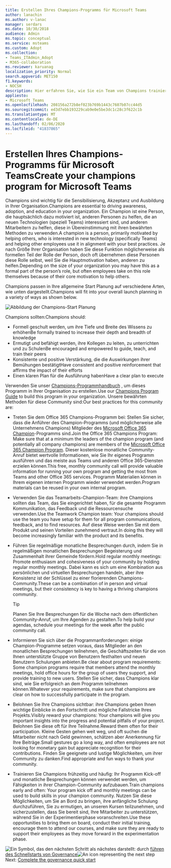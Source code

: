 ```yaml
---
title: Erstellen Ihres Champions-Programms für Microsoft Teams
author: lanachin
ms.author: v-lanac
manager: serdars
ms.date: 10/30/2018
audience: Admin
ms.topic: conceptual
ms.service: msteams
ms.custom: Adopt
ms.collection:
- Teams_ITAdmin_Adopt
- M365-collaboration
ms.reviewer: karuanag
localization_priority: Normal
search.appverid: MET150
f1.keywords:
- NOCSH
description: Hier erfahren Sie, wie Sie ein Team von Champions trainieren, um die Einführung von Teams zu fördern.
appliesto:
- Microsoft Teams
ms.openlocfilehash: 208156a272b8ef023b769b1443c7607b07cc44d5
ms.sourcegitcommit: ed3d7ebb193229cab9e0e5be3dc1c28c3f622c1b
ms.translationtype: MT
ms.contentlocale: de-DE
ms.lasthandoff: 02/06/2020
ms.locfileid: "41837865"
---
```

# <a name="create-your-champions-program-for-microsoft-teams"></a><span data-ttu-id="1a3c1-103">Erstellen Ihres Champions-Programms für Microsoft Teams</span><span class="sxs-lookup"><span data-stu-id="1a3c1-103">Create your champions program for Microsoft Teams</span></span>

<span data-ttu-id="1a3c1-104">Champions sind wichtig für die Sensibilisierung, Akzeptanz und Ausbildung in Ihrer Organisation.</span><span class="sxs-lookup"><span data-stu-id="1a3c1-104">Champions are essential to driving awareness, adoption, and education in your organization.</span></span> <span data-ttu-id="1a3c1-105">Ein Champion ist eine Person, die hauptsächlich dazu motiviert ist, anderen Personen zu helfen, die an neuen Technologien (speziell Teams) interessiert sind, und anderen Mitarbeitern zu helfen, diese in Übereinstimmung mit ihren bewährten Methoden zu verwenden.</span><span class="sxs-lookup"><span data-stu-id="1a3c1-105">A champion is a person, primarily motivated by helping others, who is interested in new technology (specifically Teams) and helping other employees use it in alignment with your best practices.</span></span> <span data-ttu-id="1a3c1-106">Je nach Größe Ihrer Organisation haben Sie diese Funktion möglicherweise als formellen Teil der Rolle der Person, doch oft übernehmen diese Personen diese Rolle selbst, weil Sie die Hauptmotivation haben, anderen zu helfen.</span><span class="sxs-lookup"><span data-stu-id="1a3c1-106">Depending on the size of your organization you may have this as a formal part of the person’s role, but often employees take on this role themselves because of their core motivation to help others.</span></span>

<span data-ttu-id="1a3c1-107">Champions passen in Ihre allgemeine Start Planung auf verschiedene Arten, wie unten dargestellt.</span><span class="sxs-lookup"><span data-stu-id="1a3c1-107">Champions will fit into your overall launch planning in a variety of ways as shown below.</span></span>

![Abbildung der Champions-Start Planung](media/teams-adoption-champions.png)

<span data-ttu-id="1a3c1-109">Champions sollten:</span><span class="sxs-lookup"><span data-stu-id="1a3c1-109">Champions should:</span></span>

- <span data-ttu-id="1a3c1-110">Formell geschult werden, um ihre Tiefe und Breite des Wissens zu erhöhen</span><span class="sxs-lookup"><span data-stu-id="1a3c1-110">Be formally trained to increase their depth and breadth of knowledge</span></span>
- <span data-ttu-id="1a3c1-111">Ermutigt und befähigt werden, ihre Kollegen zu leiten, zu unterrichten und zu Schulen</span><span class="sxs-lookup"><span data-stu-id="1a3c1-111">Be encouraged and empowered to guide, teach, and train their peers</span></span>
- <span data-ttu-id="1a3c1-112">Konsistente und positive Verstärkung, die die Auswirkungen ihrer Bemühungen bestätigt</span><span class="sxs-lookup"><span data-stu-id="1a3c1-112">Have consistent and positive reinforcement that affirms the impact of their efforts</span></span>
- <span data-ttu-id="1a3c1-113">Einen klaren Plan für die Ausführung haben</span><span class="sxs-lookup"><span data-stu-id="1a3c1-113">Have a clear plan to execute</span></span>

<span data-ttu-id="1a3c1-114">Verwenden Sie unser [Champions-Programmhandbuch](https://go.microsoft.com/fwlink/?linkid=854665) , um dieses Programm in Ihrer Organisation zu erstellen.</span><span class="sxs-lookup"><span data-stu-id="1a3c1-114">Use our [Champions Program Guide](https://go.microsoft.com/fwlink/?linkid=854665) to build this program in your organization.</span></span> <span data-ttu-id="1a3c1-115">Unsere bewährten Methoden für diese Community sind:</span><span class="sxs-lookup"><span data-stu-id="1a3c1-115">Our best practices for this community are:</span></span>

- <span data-ttu-id="1a3c1-116">Treten Sie dem Office 365 Champions-Programm bei: Stellen Sie sicher, dass die Anführer des Champion-Programms (und möglicherweise alle Unternehmens Champions) Mitglieder des [Microsoft Office 365 Champion](https://aka.ms/O365Champions)-Programms sind.</span><span class="sxs-lookup"><span data-stu-id="1a3c1-116">Join the Office 365 Champions Program: Make sure that at a minimum the leaders of the champion program (and potentially all company champions) are members of the [Microsoft Office 365 Champion Program](https://aka.ms/O365Champions).</span></span> <span data-ttu-id="1a3c1-117">Dieser ﻿kostenlose monatliche Community-Anruf bietet wertvolle Informationen, wie Sie Ihr eigenes Programm ausführen und das meiste aus Teams und anderen Office 365-Diensten erzielen können.</span><span class="sxs-lookup"><span data-stu-id="1a3c1-117">This free, monthly community call will provide valuable information for running your own program and getting the most from Teams and other Office 365 services.</span></span> <span data-ttu-id="1a3c1-118">Programm Materialien können in Ihrem eigenen internen Programm wieder verwendet werden.</span><span class="sxs-lookup"><span data-stu-id="1a3c1-118">Program materials can be reused in your own internal program.</span></span>

- <span data-ttu-id="1a3c1-119">Verwenden Sie das Teamarbeits-Champion-Team: ihre Champions sollten das Team, das Sie eingerichtet haben, für die gesamte Programm Kommunikation, das Feedback und die Ressourcensuche verwenden.</span><span class="sxs-lookup"><span data-stu-id="1a3c1-119">Use the Teamwork Champion team: Your champions should use the team you have setup for them for all program communications, feedback, and to find resources.</span></span>  <span data-ttu-id="1a3c1-120">Auf diese Weise werden Sie mit dem Produkt und seinen Vorteilen zunehmend vertraut.</span><span class="sxs-lookup"><span data-stu-id="1a3c1-120">In doing this they will become increasingly familiar with the product and its benefits.</span></span>

- <span data-ttu-id="1a3c1-121">Führen Sie regelmäßige monatliche Besprechungen durch, indem Sie in regelmäßigen monatlichen Besprechungen Begeisterung und Zusammenhalt ihrer Gemeinde fördern.</span><span class="sxs-lookup"><span data-stu-id="1a3c1-121">Hold regular monthly meetings: Promote enthusiasm and cohesiveness of your community by holding regular monthly meetings.</span></span> <span data-ttu-id="1a3c1-122">Dabei kann es sich um eine Kombination aus persönlichen und virtuellen Besprechungen handeln, aber ihre Konsistenz ist der Schlüssel zu einer florierenden Champions-Community.</span><span class="sxs-lookup"><span data-stu-id="1a3c1-122">These can be a combination of in person and virtual meetings, but their consistency is key to having a thriving champions community.</span></span>

    > [!TIP]
    > <span data-ttu-id="1a3c1-123">Planen Sie Ihre Besprechungen für die Woche nach dem öffentlichen Community-Anruf, um Ihre Agenden zu gestalten.</span><span class="sxs-lookup"><span data-stu-id="1a3c1-123">To help build your agendas, schedule your meetings for the week after the public community call.</span></span> 

- <span data-ttu-id="1a3c1-124">Informieren Sie sich über die Programmanforderungen: einige Champion-Programme setzen voraus, dass Mitglieder an den monatlichen Besprechungen teilnehmen, die Geschäftszeiten für die von Ihnen unterstützte Gruppe von Benutzern festhalten und neuen Benutzern Schulungen anbieten.</span><span class="sxs-lookup"><span data-stu-id="1a3c1-124">Be clear about program requirements: Some champion programs require that members attend the monthly meetings, hold office hours for the group of users they support, and provide training to new users.</span></span> <span data-ttu-id="1a3c1-125">Stellen Sie sicher, dass Champions klar sind, wie Sie erfolgreich an dem Programm teilnehmen können.</span><span class="sxs-lookup"><span data-stu-id="1a3c1-125">Whatever your requirements, make sure that champions are clear on how to successfully participate in the program.</span></span>

- <span data-ttu-id="1a3c1-126">Belohnen Sie Ihre Champions sichtbar: ihre Champions geben Ihnen wichtige Einblicke in den Fortschritt und mögliche Fallstricke Ihres Projekts.</span><span class="sxs-lookup"><span data-stu-id="1a3c1-126">Visibly reward your champions: Your champions will give you important insights into the progress and potential pitfalls of your project.</span></span> <span data-ttu-id="1a3c1-127">Belohnen Sie diese oft für Ihre Teilnahme.</span><span class="sxs-lookup"><span data-stu-id="1a3c1-127">Reward them often for their participation.</span></span> <span data-ttu-id="1a3c1-128">Kleine Gesten gehen weit weg, und oft suchen die Mitarbeiter nicht nach Geld gewinnen, schätzen aber Anerkennung für Ihre Beiträge.</span><span class="sxs-lookup"><span data-stu-id="1a3c1-128">Small gestures go a long way, and often employees are not looking for monetary gain but appreciate recognition for their contributions.</span></span> <span data-ttu-id="1a3c1-129">Finden Sie geeignete und lustige Möglichkeiten, um ihrer Community zu danken.</span><span class="sxs-lookup"><span data-stu-id="1a3c1-129">Find appropriate and fun ways to thank your community.</span></span> 

- <span data-ttu-id="1a3c1-130">Trainieren Sie Champions frühzeitig und häufig: Ihr Programm Kick-off und monatliche Besprechungen können verwendet werden, um Fähigkeiten in ihrer Champion-Community aufzubauen.</span><span class="sxs-lookup"><span data-stu-id="1a3c1-130">Train champions early and often: Your program kick off and monthly meetings can be used to build skills in your champion community.</span></span> <span data-ttu-id="1a3c1-131">Nutzen Sie diese Möglichkeiten, um Sie an Bord zu bringen, ihre anfängliche Schulung durchzuführen, Sie zu ermutigen, an unseren Kursen teilzunehmen, und sicherzustellen, dass Sie bereit sind, Ihre Mitarbeiter zu unterstützen, während Sie in der Experimentierphase voranschreiten.</span><span class="sxs-lookup"><span data-stu-id="1a3c1-131">Use these opportunities to bring them on board, conduct their initial training, encourage them to attend our courses, and make sure they are ready to support their employees as they move forward in the experimentation phase.</span></span>  

<span data-ttu-id="1a3c1-132">![Ein Symbol, das den nächsten](media/teams-adoption-next-icon.png) Schritt als nächstes darstellt: durch [führen des Schnellstarts von Governance](teams-adoption-governance-quick-start.md)</span><span class="sxs-lookup"><span data-stu-id="1a3c1-132">![An icon representing the next step](media/teams-adoption-next-icon.png) Next: [Complete the governance quick start](teams-adoption-governance-quick-start.md)</span></span>

